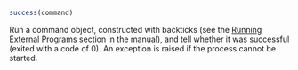 ```julia
success(command)
```

Run a command object, constructed with backticks (see the [Running External Programs](@ref) section in the manual), and tell whether it was successful (exited with a code of 0). An exception is raised if the process cannot be started.
